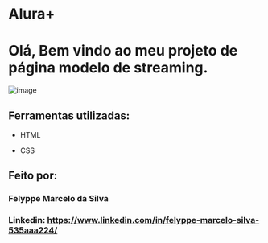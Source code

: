 # Alura+ 
# Olá, Bem vindo ao meu projeto de página modelo de streaming.

![image](https://github.com/felyppe1201/Aluraplus/blob/main/assets/página.png)

## Ferramentas utilizadas:

* HTML

* CSS

## Feito por:

### Felyppe Marcelo da Silva

### Linkedin: https://www.linkedin.com/in/felyppe-marcelo-silva-535aaa224/
